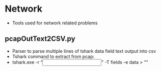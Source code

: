 # Network 
* Tools used for network related problems 
## pcapOutText2CSV.py
* Parser to parse multiple lines of tshark data field text output into csv
* Tshark command to extract from pcap:
* tshark.exe -r "<input pcap file>" -T fields -e data > "<output file path>"
